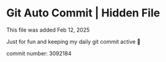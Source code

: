 # Git Auto Commit | Hidden File

This file was added Feb 12, 2025

Just for fun and keeping my daily git commit active 🤪

commit number: 3092184
